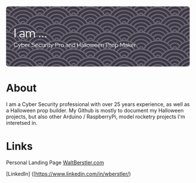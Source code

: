![Header pic](https://github.com/demonbrew/demonbrew/blob/main/assets/github-header-image.png)

# About
I am a Cyber Security professional with over 25 years experience, as well as a Halloween prop builder. My Github is mostly to document my Halloween projects, but also other Arduino / RaspberryPi, model rocketry projects I'm interetsed in.

# Links
Personal Landing Page [WaltBerstler.com](https://waltberstler.com)

[LinkedIn] ([https://www.linkedin.com/in/wberstler/)
